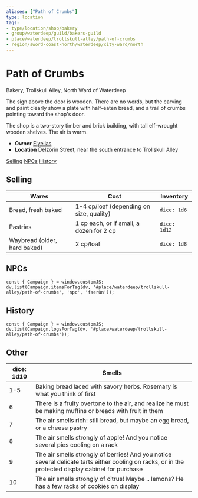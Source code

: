 ```yaml
---
aliases: ["Path of Crumbs"]
type: location
tags: 
- type/location/shop/bakery
- group/waterdeep/guild/bakers-guild
- place/waterdeep/trollskull-alley/path-of-crumbs
- region/sword-coast-north/waterdeep/city-ward/north
---
```

# Path of Crumbs
<span class="subhead">Bakery, Trollskull Alley, North Ward of Waterdeep</span>

The sign above the door is wooden. There are no words, but the carving and paint clearly show a plate with half-eaten bread, and a trail of crumbs pointing toward the shop's door.

The shop is a two-story timber and brick building, with tall elf-wrought wooden shelves. The air is warm.

- **Owner** [Elyellas](../../npcs/waterdeep/elyellas-graycastle.md)
- **Location** Delzorin Street, near the south entrance to Trollskull Alley

<span class="nav">[Selling](#Selling) [NPCs](#NPCs) [History](#History)</span>

## Selling
| Wares   | Cost | Inventory |
| ------- | ---- | --------- |
| Bread, fresh baked | 1-4 cp/loaf (depending on size, quality) | `dice: 1d6` |
| Pastries | 1 cp each, or if small, a dozen for 2 cp | `dice: 1d12` |
| Waybread (older, hard baked) | 2 cp/loaf | `dice: 1d8` |

## NPCs

```dataviewjs
const { Campaign } = window.customJS;
dv.list(Campaign.itemsForTag(dv, '#place/waterdeep/trollskull-alley/path-of-crumbs', 'npc', 'faerûn'));
```

## History
```dataviewjs
const { Campaign } = window.customJS;
dv.list(Campaign.logsForTag(dv, '#place/waterdeep/trollskull-alley/path-of-crumbs'));
```

## Other

| dice: 1d10 | Smells |
|------------|---------|
| 1-5 |Baking bread laced with savory herbs. Rosemary is what you think of first |
|  6 |There is a fruity overtone to the air, and realize he must be making muffins or breads with fruit in them |
|  7 | The air smells rich: still bread, but maybe an egg bread, or a cheese pastry |
|  8 | The air smells strongly of apple! And you notice several pies cooling on a rack |
|  9 | The air smells strongly of berries! And you notice several delicate tarts either cooling on racks, or in the protected display cabinet for purchase |
|  10 | The air smells strongly of citrus! Maybe .. lemons? He has a few racks of cookies on display |
